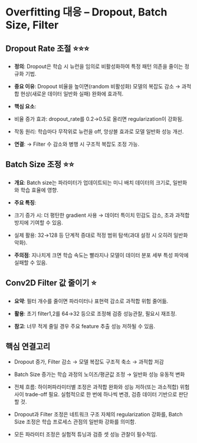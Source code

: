 # Overfitting 대응 – Dropout, Batch Size, Filter

## Dropout Rate 조절 ⭐⭐⭐

- **정의**: Dropout은 학습 시 뉴런을 임의로 비활성화하여 특정 패턴 의존을 줄이는 정규화 기법.

- **중요 이유**: Dropout 비율을 높이면(random 비활성화) 모델의 복잡도 감소 → 과적합 현상(새로운 데이터 일반화 실패) 완화에 효과적.

- **핵심 요소**:

- 비율 증가 효과: dropout_rate를 0.2→0.5로 올리면 regularization이 강화됨.

- 작동 원리: 학습마다 무작위로 뉴런을 off, 앙상블 효과로 모델 일반화 성능 개선.

- **연결**: → Filter 수 감소와 병행 시 구조적 복잡도 조정 가능.

## Batch Size 조정 ⭐⭐

- **개요**: Batch size는 파라미터가 업데이트되는 미니 배치 데이터의 크기로, 일반화와 학습 효율에 영향.

- **주요 특징**:

- 크기 증가 시: 더 평탄한 gradient 사용 → 데이터 특이치 민감도 감소, 초과 과적합 방지에 기여할 수 있음.

- 실제 활용: 32→128 등 단계적 증대로 적정 범위 탐색(과대 설정 시 오히려 일반화 악화).

- **주의점**: 지나치게 크면 학습 속도는 빨라지나 모델이 데이터 분포 세부 특성 파악에 실패할 수 있음.

## Conv2D Filter 값 줄이기 ⭐

- **요약**: 필터 개수를 줄이면 파라미터나 표현력 감소로 과적합 위험 줄어듦.

- **활용**: 초기 filter1,2를 64→32 등으로 조정해 검증 성능관찰, 필요시 재조정.

- **참고**: 너무 적게 줄일 경우 주요 feature 추출 성능 저하될 수 있음.

## 핵심 연결고리

- Dropout 증가, Filter 감소 → 모델 복잡도 구조적 축소 → 과적합 저감

- Batch Size 증가는 학습 과정의 노이즈/평균값 조정 → 일반화 성능 유동적 변화

- 전체 흐름: 하이퍼파라미터별 조정은 과적합 완화와 성능 저하(또는 과소적합) 위험 사이 trade-off 필요. 실험적으로 한 번에 하나씩 변경, 검증 데이터 기반으로 판단할 것.

- Dropout과 Filter 조정은 네트워크 구조 자체의 regularization 강화를, Batch Size 조정은 학습 프로세스 관점의 일반화 강화를 의미함.

- 모든 파라미터 조정은 실험적 튜닝과 검증 셋 성능 관찰이 필수적임.